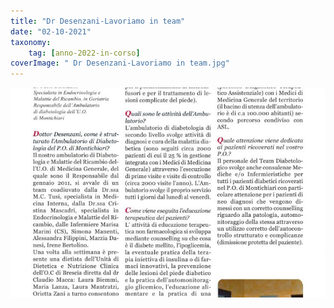 ```yaml
---
title: "Dr Desenzani-Lavoriamo in team"
date: "02-10-2021"
taxonomy: 
    tag: [anno-2022-in-corso]
coverImage: " Dr Desenzani-Lavoriamo in team.jpg"
---
```


![ Dr Desenzani-Lavoriamo in team](images/Dr%20Desenzani-Lavoriamo%20in%20team.jpg)

